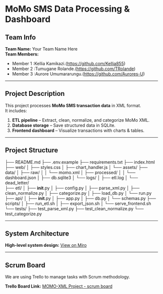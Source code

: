 # MoMo SMS Data Processing & Dashboard

## Team Info
**Team Name:** Your Team Name Here  
**Team Members:**  
  - Member 1 :Kellia Kamikazi.(https://github.com/Kellia855)  
  - Member 2 :Tumugane Rolande.(https://github.com/TRolande)  
  - Member 3 :Aurore Umumararungu.(https://github.com/Aurores-U)  
  
---

## Project Description
This project processes **MoMo SMS transaction data** in XML format.  
It includes:  
1. **ETL pipeline** – Extract, clean, normalize, and categorize MoMo XML.  
2. **Database storage** – Save structured data in SQLite.  
3. **Frontend dashboard** – Visualize transactions with charts & tables.  

---

## Project Structure

├── README.md
├── .env.example
├── requirements.txt
├── index.html
├── web/
│   ├── styles.css
│   ├── chart_handler.js
│   └── assets/
├── data/
│   ├── raw/
│   │   └── momo.xml
│   ├── processed/
│   │   └── dashboard.json
│   ├── db.sqlite3
│   └── logs/
│       ├── etl.log
│       └── dead_letter/                                                                                
├── etl/
│   ├── __init__.py
│   ├── config.py
│   ├── parse_xml.py
│   ├── clean_normalize.py
│   ├── categorize.py
│   ├── load_db.py
│   └── run.py
├── api/
│   ├── __init__.py
│   ├── app.py
│   ├── db.py
│   └── schemas.py
├── scripts/
│   ├── run_etl.sh
│   ├── export_json.sh
│   └── serve_frontend.sh
└── tests/
    ├── test_parse_xml.py
    ├── test_clean_normalize.py
    └── test_categorize.py

---

## System Architecture
 
 **High-level system design:** [View on Miro](https://miro.com/app/board/uXjVJK_IoDI=/)

---

## Scrum Board
We are using Trello to manage tasks with Scrum methodology.  

 **Trello Board Link:** [MOMO-XML Project - scrum board](https://trello.com/b/p4gLWs1S/momo-sms-project-scrum-board)

